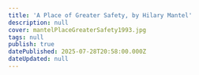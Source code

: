 ```yaml
---
title: 'A Place of Greater Safety, by Hilary Mantel'
description: null
cover: mantelPlaceGreaterSafety1993.jpg
tags: null
publish: true
datePublished: 2025-07-28T20:58:00.000Z
dateUpdated: null
---
```


